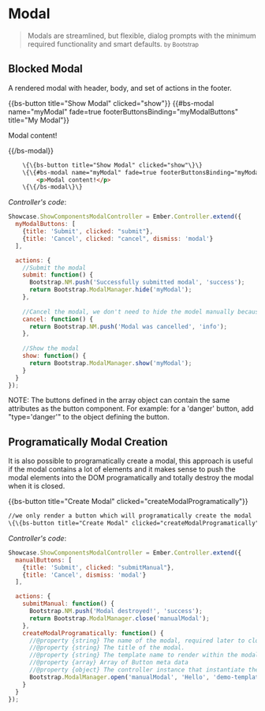 # Modal

> Modals are streamlined, but flexible, dialog prompts with the minimum required functionality and smart defaults.
<small>by Bootstrap</small>

## Blocked Modal

A rendered modal with header, body, and set of actions in the footer.

<div class="bs-example">
    {{bs-button title="Show Modal" clicked="show"}}
    {{#bs-modal name="myModal" fade=true footerButtonsBinding="myModalButtons" title="My Modal"}}
        <p>Modal content!</p>
    {{/bs-modal}}
</div>

``` html
    \{\{bs-button title="Show Modal" clicked="show"\}\}
    \{\{#bs-modal name="myModal" fade=true footerButtonsBinding="myModalButtons" title="My Modal"\}\}
        <p>Modal content!</p>
    \{\{/bs-modal\}\}
```

_Controller's code_:

``` javascript
Showcase.ShowComponentsModalController = Ember.Controller.extend({
  myModalButtons: [
    {title: 'Submit', clicked: "submit"},
    {title: 'Cancel', clicked: "cancel", dismiss: 'modal'}
  ],

  actions: {
    //Submit the modal
    submit: function() {
      Bootstrap.NM.push('Successfully submitted modal', 'success');
      return Bootstrap.ModalManager.hide('myModal');
    },
  
    //Cancel the modal, we don't need to hide the model manually because we set {..., dismiss: 'modal'} on the button meta data
    cancel: function() {
      return Bootstrap.NM.push('Modal was cancelled', 'info');
    },
  
    //Show the modal
    show: function() {
      return Bootstrap.ModalManager.show('myModal');
    }
  }
});
```
NOTE: The buttons defined in the array object can contain the same attributes as the button component. For example: for a 'danger' button, add "type='danger'" to the object defining the button.


## Programatically Modal Creation

It is also possible to programatically create a modal, this approach is useful if the modal contains a lot of elements and it makes sense to push the modal elements into the DOM programatically and totally destroy the modal when it is closed.


<div class="bs-example">
    {{bs-button title="Create Modal" clicked="createModalProgramatically"}}
</div>

``` html
//we only render a button which will programatically create the modal
\{\{bs-button title="Create Modal" clicked="createModalProgramatically"\}\}
```

_Controller's code_:

``` javascript
Showcase.ShowComponentsModalController = Ember.Controller.extend({
  manualButtons: [
    {title: 'Submit', clicked: "submitManual"},
    {title: 'Cancel', dismiss: 'modal'}
  ],

  actions: {
    submitManual: function() {
      Bootstrap.NM.push('Modal destroyed!', 'success');
      return Bootstrap.ModalManager.close('manualModal');
    },
    createModalProgramatically: function() {
      //@property {string} The name of the modal, required later to close the modal (see submitManual function above)
      //@property {string} The title of the modal.
      //@property {string} The template name to render within the modal body, a View class may also be specified.
      //@property {array} Array of Button meta data
      //@property {object} The controller instance that instantiate the modal.
      Bootstrap.ModalManager.open('manualModal', 'Hello', 'demo-template', this.manualButtons, this);
    }
  }
});
```
